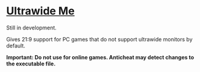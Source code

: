 # [Ultrawide Me](https://www.google.com/search?q=super+size+me)

Still in development.

Gives 21:9 support for PC games that do not support ultrawide monitors by default.

**Important: Do not use for online games. Anticheat may detect changes to the executable file.**
